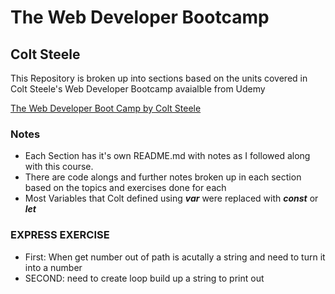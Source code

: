 # The Web Developer Bootcamp
## **Colt Steele**

This Repository is broken up into sections based on the units covered in Colt Steele's Web Developer Bootcamp avaialble from Udemy

[The Web Developer Boot Camp by Colt Steele](https://www.udemy.com/course/the-web-developer-bootcamp/)

### **Notes**

- Each Section has it's own README.md with notes as I followed along with this course.
- There are code alongs and further notes broken up in each section based on the topics and exercises done for each
- Most Variables that Colt defined using **_var_** were replaced with **_const_** or **_let_** 


### EXPRESS EXERCISE
- First: When get number out of path is acutally a string and need to turn it into a number
- SECOND: need to create loop build up a string to print out










